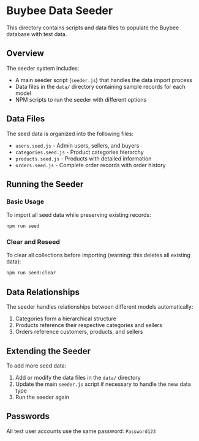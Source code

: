 # Buybee Data Seeder

This directory contains scripts and data files to populate the Buybee database with test data.

## Overview

The seeder system includes:

- A main seeder script (`seeder.js`) that handles the data import process
- Data files in the `data/` directory containing sample records for each model
- NPM scripts to run the seeder with different options

## Data Files

The seed data is organized into the following files:

- `users.seed.js` - Admin users, sellers, and buyers
- `categories.seed.js` - Product categories hierarchy
- `products.seed.js` - Products with detailed information
- `orders.seed.js` - Complete order records with order history

## Running the Seeder

### Basic Usage

To import all seed data while preserving existing records:

```bash
npm run seed
```

### Clear and Reseed

To clear all collections before importing (warning: this deletes all existing data):

```bash
npm run seed:clear
```

## Data Relationships

The seeder handles relationships between different models automatically:

1. Categories form a hierarchical structure
2. Products reference their respective categories and sellers
3. Orders reference customers, products, and sellers

## Extending the Seeder

To add more seed data:

1. Add or modify the data files in the `data/` directory
2. Update the main `seeder.js` script if necessary to handle the new data type
3. Run the seeder again

## Passwords

All test user accounts use the same password: `Password123`
